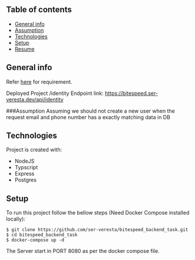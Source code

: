 ## Table of contents

- [General info](#general-info)
- [Assumption](#assumption)
- [Technologies](#technologies)
- [Setup](#setup)
- [Resume](./Gopal_Resume_.pdf)

## General info

Refer [here](https://bitespeed.notion.site/Bitespeed-Backend-Task-Identity-Reconciliation-53392ab01fe149fab989422300423199) for requirement.

Deployed Project /identity Endpoint link: https://bitespeed.ser-veresta.dev/api/identity

###Assumption
Assuming we should not create a new user when the request email and phone number has a exactly matching data in DB

## Technologies

Project is created with:

- NodeJS
- Typscript
- Express
- Postgres

## Setup

To run this project follow the bellow steps (Need Docker Compose installed locally):

```
$ git clone https://github.com/ser-veresta/bitespeed_backend_task.git
$ cd bitespeed_backend_task
$ docker-compose up -d

```

The Server start in PORT 8080 as per the docker compose file.
